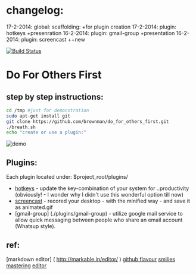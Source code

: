 changelog:
===
17-2-2014: global: scaffolding:      +for plugin creation
17-2-2014: plugin: hotkeys           +presenration
16-2-2014: plugin: gmail-group       +presentation
16-2-2014: plugin: screencast        ++new

[![Build Status](https://travis-ci.org/brownman/do_for_others_first.png?branch=develop)](https://travis-ci.org/brownman/do_for_others_first)

Do For Others First
=
step by step instructions:
---------------------------------


```sh
cd /tmp #just for demonstration
sudo apt-get install git
git clone https://github.com/brownman/do_for_others_first.git
./breath.sh
echo "create or use a plugin:"

```

![demo](https://raw2.github.com/brownman/do_for_others_first/develop/presentations/root.gif)
 



Plugins:
-----------

Each plugin located under: $project_root/plugins/


* [hotkeys](./plugins/hotkeys) - update the key-combination of your system for ..productivity (obviously! - I wonder why I didn't use this wonderful option till now)
* [screencast](./plugins/screencast) - recored your desktop - with the minified way - and save it as animated.gif
* [gmail-group] (./plugins/gmail-group) - utilize google mail service to allow quick messaging between people who share an email account (Whatsup style).

ref:
--
[markdown editor] ( http://markable.in/editor/ )
[github flavour](https://help.github.com/articles/markdown-basics#links)
[smilies](http://www.emoji-cheat-sheet.com/)
[mastering](http://guides.github.com/overviews/mastering-markdown/)
[editor](http://dillinger.io/)

